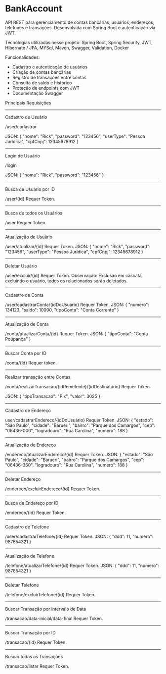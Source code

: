 # BankAccount

API REST para gerenciamento de contas bancárias, usuários, endereços, telefones e transações. Desenvolvida com Spring Boot e autenticação via JWT.

Tecnologias utilizadas nesse projeto:
Spring Boot, Spring Security, JWT, Hibernate / JPA, MYSql, Maven, Swagger, Validation, Docker

Funcionalidades:
- Cadastro e autenticação de usuários
- Criação de contas bancárias
- Registro de transações entre contas
- Consulta de saldo e histórico
- Proteção de endpoints com JWT
- Documentação Swagger

Principais Requisições

______________________________________
Cadastro de Usuário 

/user/cadastrar

JSON:
{
	"nome": "Rick",
	"password": "123456",
	"userType": "Pessoa Jurídica",
	"cpfCnpj": 12345678912
}
______________________________________
Login de Usuário

/login

JSON:
{
  "nome": "Rick",
  "password": "123456"
}
______________________________________
Busca de Usuário por ID

/user/{id}
Requer Token.
______________________________________
Busca de todos os Usuários

/user
Requer Token.
______________________________________
Atualização de Usuário

/user/atualizar/{id}
Requer Token.
JSON:
{
	"nome": "Rick",
	"password": "123456",
	"userType": "Pessoa Jurídica",
	"cpfCnpj": 12345678912
}
______________________________________
Deletar Usuário

/user/excluir/{id}
Requer Token.
Observação: Exclusão em cascata, excluindo o usuário, todos os relacionados serão deletados.
______________________________________
Cadastro de Conta

/user/cadastrarConta/{idDoUsuário}
Requer Token.
JSON:
{
	"numero": 134123,
	"saldo": 10000,
	"tipoConta": "Conta Corrente"
}
______________________________________
Atualização de Conta

/conta/atualizarConta/{id}
Requer Token.
JSON:
{
	"tipoConta": "Conta Poupança"
}
______________________________________
Buscar Conta por ID

/conta/{id}
Requer token.
______________________________________
Realizar transação entre Contas.

/conta/realizarTransacao/{idRemetente}/{idDestinatario}
Requer Token.

JSON:
{
	"tipoTransacao": "Pix",
	"valor": 3025
}
______________________________________
Cadastro de Endereço

user/cadastrarEndereco/{idDoUsuário}
Requer Token.
JSON:
{
	"estado": "São Paulo",
	"cidade": "Barueri",
	"bairro": "Parque dos Camargos",
	"cep": "06436-000",
	"logradouro": "Rua Carolina",
	"numero": 188
}
______________________________________
Atualização de Endereço

/endereco/atualizarEndereco/{id}
Requer Token.
JSON:
{
	"estado": "São Paulo",
	"cidade": "Barueri",
	"bairro": "Parque dos Camargos",
	"cep": "06436-360",
	"logradouro": "Rua Carolina",
	"numero": 188
}
______________________________________
Deletar Endereço

/endereco/excluirEndereco/{id}
Requer Token.
______________________________________
Busca de Endereço por ID

/endereco/{id}
Requer Token.
______________________________________
Cadastro de Telefone

/user/cadastrarTelefone/{id}
Requer Token.
JSON:
{
  "ddd": 11,
  "numero": 987654321
}
______________________________________
Atualização de Telefone

/telefone/atualizarTelefone/{id}
Requer Token.
JSON:
{
  "ddd": 11,
  "numero": 987654321
}
______________________________________
Deletar Telefone

/telefone/excluirTelefone/{id}
Requer Token.
______________________________________
Buscar Transação por intervalo de Data

/transacao/data-inicial/data-final
Requer Token.
______________________________________
Buscar Transação por ID

/transacao/{id}
Requer Token.
______________________________________
Buscar todas as Transações

/transacao/listar
Requer Token.
